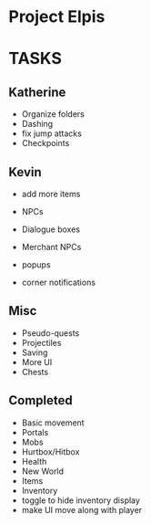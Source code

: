 
# Project Elpis

# TASKS

## Katherine
- Organize folders
- Dashing
- fix jump attacks
- Checkpoints

## Kevin
- add more items

- NPCs
- Dialogue boxes
- Merchant NPCs
- popups
- corner notifications

## Misc
- Pseudo-quests
- Projectiles
- Saving
- More UI
- Chests

## Completed
- Basic movement
- Portals
- Mobs
- Hurtbox/Hitbox
- Health
- New World
- Items
- Inventory
- toggle to hide inventory display
- make UI move along with player

